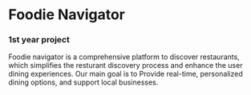 ﻿<h1> Foodie Navigator </h1>
<h3> 1st year project </h3>

Foodie navigator is a comprehensive platform to discover restaurants, which simplifies the resturant discovery process and enhance the user dining experiences.
Our main goal is to Provide real-time, personalized dining options, and
support local businesses.

